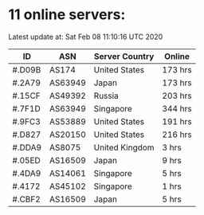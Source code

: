 # 11 online servers:

Latest update at: Sat Feb 08 11:10:16 UTC 2020

| ID | ASN | Server Country | Online |
| -- | --- | -------------- | ------ |
| #.D09B | AS174 | United States | 173 hrs |
| #.2A79 | AS63949 | Japan | 173 hrs |
| #.15CF | AS49392 | Russia | 203 hrs |
| #.7F1D | AS63949 | Singapore | 344 hrs |
| #.9FC3 | AS53889 | United States | 191 hrs |
| #.D827 | AS20150 | United States | 216 hrs |
| #.DDA9 | AS8075 | United Kingdom | 3 hrs |
| #.05ED | AS16509 | Japan | 9 hrs |
| #.4DA9 | AS14061 | Singapore | 5 hrs |
| #.4172 | AS45102 | Singapore | 1 hrs |
| #.CBF2 | AS16509 | Japan | 5 hrs |

